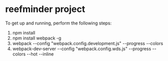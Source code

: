 # reefminder project

To get up and running, perform the following steps:
1) npm install
2) npm install webpack -g
3) webpack --config "webpack.config.development.js" --progress --colors
4) webpack-dev-server --config "webpack.config.wds.js" --progress --colors --hot --inline
